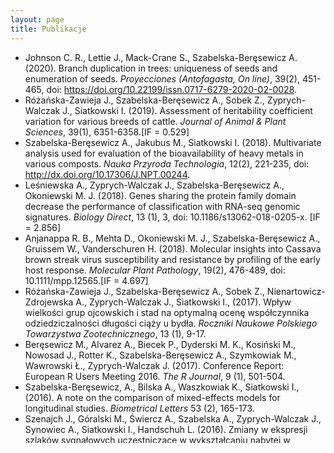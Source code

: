 ```yaml
---
layout: page
title: Publikacje
---
```


+ Johnson C. R., Lettie J., Mack-Crane S., Szabelska-Beręsewicz A. (2020). Branch duplication in trees: uniqueness of seeds and enumeration of seeds. *Proyecciones (Antofagasta, On line)*, 39(2), 451-465, doi: https://doi.org/10.22199/issn.0717-6279-2020-02-0028.
+ Różańska-Zawieja J., Szabelska-Beręsewicz A., Sobek Z., Zyprych-Walczak J., Siatkowski I. (2019). Assessment of heritability coefficient variation for various breeds of cattle. *Journal of Animal & Plant Sciences*, 39(1), 6351-6358.[IF = 0.529]
+ Szabelska-Beręsewicz A., Jakubus M., Siatkowski I. (2018). Multivariate analysis used for evaluation of the bioavailability of heavy metals in various composts. *Nauka Przyroda Technologia*, 12(2), 221-235, doi: http://dx.doi.org/10.17306/J.NPT.00244.
+ Leśniewska A., Zyprych-Walczak J., Szabelska-Beręsewicz A., Okoniewski M. J. (2018). Genes sharing the protein family domain decrease the performance of classification with RNA-seq genomic signatures. *Biology Direct*, 13 (1), 3, doi: 10.1186/s13062-018-0205-x. [IF = 2.856]
+ Anjanappa R. B., Mehta D., Okoniewski M. J., Szabelska-Beręsewicz A., Gruissem W., Vanderschuren H. (2018). Molecular insights into Cassava brown streak virus susceptibility and resistance by profiling of the early host response. *Molecular Plant Pathology*, 19(2), 476-489, doi: 10.1111/mpp.12565.[IF = 4.697]
+ Różańska-Zawieja J., Szabelska-Beręsewicz A., Sobek Z., Nienartowicz-Zdrojewska A., Zyprych-Walczak J., Siatkowski I., (2017). Wpływ wielkości grup ojcowskich i stad na optymalną ocenę współczynnika odziedziczalności długości ciąży u bydła. *Roczniki Naukowe Polskiego Towarzystwa Zootechnicznego*, 13 (1), 9-17.
+ Beręsewicz M., Alvarez A., Biecek P., Dyderski M. K., Kosiński M., Nowosad J., Rotter K., Szabelska-Beręsewicz A., Szymkowiak M., Wawrowski Ł., Zyprych-Walczak J. (2017). Conference Report: European R Users Meeting 2016. *The R Journal*, 9 (1), 501-504.
+ Szabelska-Beręsewicz, A., Bilska A., Waszkowiak K., Siatkowski I., (2016). A note on the comparison of mixed-effects models for longitudinal studies. *Biometrical Letters* 53 (2), 165-173.
+	Szenajch J., Góralski M., Świercz A., Szabelska A., Zyprych-Walczak J., Synowiec A., Siatkowski I., Handschuh L. (2016). Zmiany w ekspresji szlaków sygnałowych uczestniczące w wykształcaniu nabytej w obecności erytropoetyny oporności na ci-splatynę i paklitaksel w komórkach ludzkiego raka jajnika. Nowotwory, vol. 66, suppl. 2, p. 50.
+ Wiewiorka M. S., Szabelska A.,  Okoniewski M. J., (2015). Analysis of AmpliSeq RNA-sequencing enrichment panels. In: Kryszkiewicz, M., Bandyopadhyay, S., Rybinski, H., Pal, S.K. (red.), Pattern Recognition and Machine Intelligence, 495-500. Warszawa: Springer International Publishing; doi: 10.1007/978-3-319-19941-2_47
+ Zyprych-Walczak J., Szabelska A., Handschuh L., Gorczak K., Klamecka K., Figlerowicz M., Siatkowski I., (2015). The impact of normalization methods on RNA-seq data analysis. *BioMed Research International*, Article ID 621690; doi: 10.1155/2015/621690.
+ Gorczak K., Klamecka K., Szabelska A., Zyprych-Walczak J., Siatkowski I., (2014). Graphical methods for differential analysis of RNA-Seq data. *Colloquium Biometricum* 44, 167-181.
+ Szabelska A., Wiewiorka M., Okoniewski M. J., (2013). ampliQueso: Analysis of amplicon enrichment panels. Reviewed R package, Bioconductor: http://www.bioconductor.org/packages/release/bioc/html/ampliQueso.html
+ Uszczynska B., Zyprych-Walczak J., Handschuh L., Szabelska A., Kazmierczak M., Woronowicz W., Kozlowski P., Sikorski M. M., Komarnicki M., Siatkowski I., Figlerowicz M., (2013). Analysis of boutique arrays: A universal method for the selection of the optimal data normalization procedure. *International Journal of Molecular Medicine*, 32 (3), 668-684. [IF = 1.957]
+ Tomkowiak A., Weigt D., Broda Z., Mikolajczyk S., Szabelska A., Zyprych J., Siatkowski I., (2013). Analysis of relationship between genetic and phenotypic similarity of alfaalfa mutants inflorescences. *Nauka Przyroda Technologia* 7 (3) #34.
+ Okoniewski M. J., Meienberg J., Patrignani A., Szabelska A., Matyas G., Schlapbach R., (2013). Precise breakingpoint localization of large genomic deletions using PacBio and Illumina next generation sequencers.  Method summary. *Biotechniques*, 54 (2), 98-100. [IF = 2.669]
+ Szabelska A., Zyprych-Walczak J., Siatkowski I., (2012). Application of linear mixed models in the selection of genes from microarray experiments with repeated measurements.  *Colloquium Biometricum* 42, 103-109.
+ Okoniewski M. J., Lesniewska A., Szabelska A., Zyprych-Walczak J., Ryan M., Wachtel M., Morzy T., Schaeffer B., Schlapbach R., (2011). Preferred analysis methods for single genomic regions in RNA sequencing revealed by processing the shape of coverage. *Nucleic Acids Research*, doi: 10.1093/nar/gkr1249. [IF = 8.055]
+ Schmidt M., L. Handschuh,  Zyprych J., Szabelska A., Olejnik-Schmidt A., Siatkowski I., Figlerowicz M., (2011). Impact of DNA microarray data transformation on gene expression analysis - comparison of two normalization method. *Acta Biochimica Polonica* 58 (4), 573-580. [IF = 1.234]
+ Piekarska-Boniecka H., Siatkowski I., Szabelska A., (2011). The usefulness of similarity coefficients in the comparison of biocenosis structural units. *Nauka Przyroda Technologia*, 5 (6) # 111.
+ Zyprych-Walczak J., Szabelska A., Siatkowski I., (2011). Application of statistical tests in gene selection problems. *Biometrical Letters*, 48 (2), 113-121.
+ Waligora H., Weber A., Skrzypczak W., Szabelska A., (2011). Influence of weather conditions on damages of some types of sugar maize by frit fly (Oscinella frit L.). *Nauka Przyroda Technologia* 5 (2) #10.
+ Siatkowski M., Szabelska A., Zyprych J., Weres J., Kujawa S., (2010). Growth curve functions in modeling the thin-layer drying of corn. *Inżynieria Rolnicza* 6 (124).
+ Thornton A., Szabelska A., Zyprych J. et. al., (2010). Modelling and Optimization of Algae Growth. *Proceedings of the 72nd European Study Group - Mathematics with Industry*, 54-85.
+ Siatkowski I., Goszczurna T., Szabelska A., Zyprych J., (2010). Coefficients of dissimilarity and similarity with applications. *Colloquium Biometricum* 40, p.13-23.
+ Szabelska A., Siatkowski M., Goszczurna T., Zyprych J., (2010). Comparison of growth models in R. *Nauka Przyroda Technologia* 4 (4) #50.

[Powrót](/cv)

